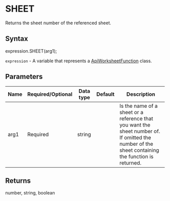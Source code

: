 # SHEET

Returns the sheet number of the referenced sheet.

## Syntax

expression.SHEET(arg1);

`expression` - A variable that represents a [ApiWorksheetFunction](../ApiWorksheetFunction.md) class.

## Parameters

| **Name** | **Required/Optional** | **Data type** | **Default** | **Description** |
| ------------- | ------------- | ------------- | ------------- | ------------- |
| arg1 | Required | string |  | Is the name of a sheet or a reference that you want the sheet number of.  If omitted the number of the sheet containing the function is returned. |

## Returns

number, string, boolean